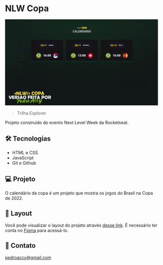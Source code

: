 # NLW Copa

![preview](./.github/preview.png)

> Trilha Explorer

Projeto construído do evento Next Level Week da Rocketseat.

## 🛠 Tecnologias

- HTML e CSS
- JavaScript
- Git e Github

## 💻 Projeto

O calendário da copa é um projeto que mostra os jogos do Brasil na Copa de 2022.

## 📱 Layout

Você pode visualizar o layout do projeto através [desse link](<https://www.figma.com/file/BvErsQJ5uetONg1xTqGVv4/Calendário-de-Jogos-(Community)>). É necessário ter conta no [Figma](https://figma.com) para acessá-lo.

## 💛 Contato

pedroaccy@gmail.com
